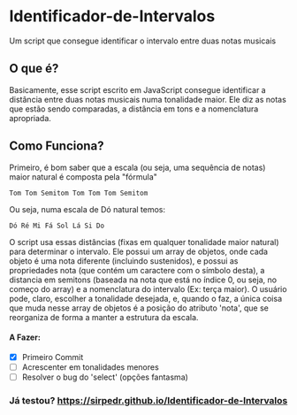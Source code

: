 # Identificador-de-Intervalos
Um script que consegue identificar o intervalo entre duas notas musicais

## O que é?
  Basicamente, esse script escrito em JavaScript consegue identificar a distância entre duas notas musicais numa tonalidade maior. Ele diz as notas que estão sendo comparadas, a distância em tons e a nomenclatura apropriada.
  
## Como Funciona?
  Primeiro, é bom saber que a escala (ou seja, uma sequência de notas) maior natural é composta pela "fórmula"
  
    Tom Tom Semitom Tom Tom Tom Semitom
 Ou seja, numa escala de Dó natural temos:
 
    Dó Ré Mi Fá Sol Lá Si Do
 O script usa essas distâncias (fixas em qualquer tonalidade maior natural) para determinar o intervalo. Ele possui um array de objetos, onde cada objeto é uma nota diferente (incluindo sustenidos), e possui as propriedades nota (que contém um caractere com o símbolo desta), a distancia em semitons (baseada na nota que está no índice 0, ou seja, no começo do array) e a nomenclatura do intervalo (Ex: terça maior). O usuário pode, claro, escolher a tonalidade desejada, e, quando o faz, a única coisa que muda nesse array de objetos é a posição do atributo 'nota', que se reorganiza de forma a manter a estrutura da escala.

#### A Fazer:
 - [x] Primeiro Commit
 - [ ] Acrescenter em tonalidades menores
 - [ ] Resolver o bug do 'select' (opções fantasma)
 
### Já testou? https://sirpedr.github.io/Identificador-de-Intervalos
